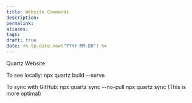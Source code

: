 ```yaml
---
title: Website Commands
description: 
permalink: 
aliases: 
tags: 
draft: true
date: <% tp.date.now("YYYY-MM-DD") %>
---
```

Quartz Website

To see locally:
npx quartz build --serve

To sync with GitHub:
npx quartz sync --no-pull
npx quartz sync (This is more optimal)